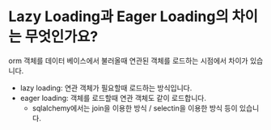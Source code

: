 # Lazy Loading과 Eager Loading의 차이는 무엇인가요?

orm 객체를 데이터 베이스에서 불러올때 연관된 객체를 로드하는 시점에서 차이가 있습니다.

- lazy loading: 연관 객체가 필요할때 로드하는 방식입니다.
- eager loading: 객체를 로드할때 연관 객체도 같이 로드합니다.
    - sqlalchemy에서는 join을 이용한 방식 / selectin을 이용한 방식 등이 있습니다.